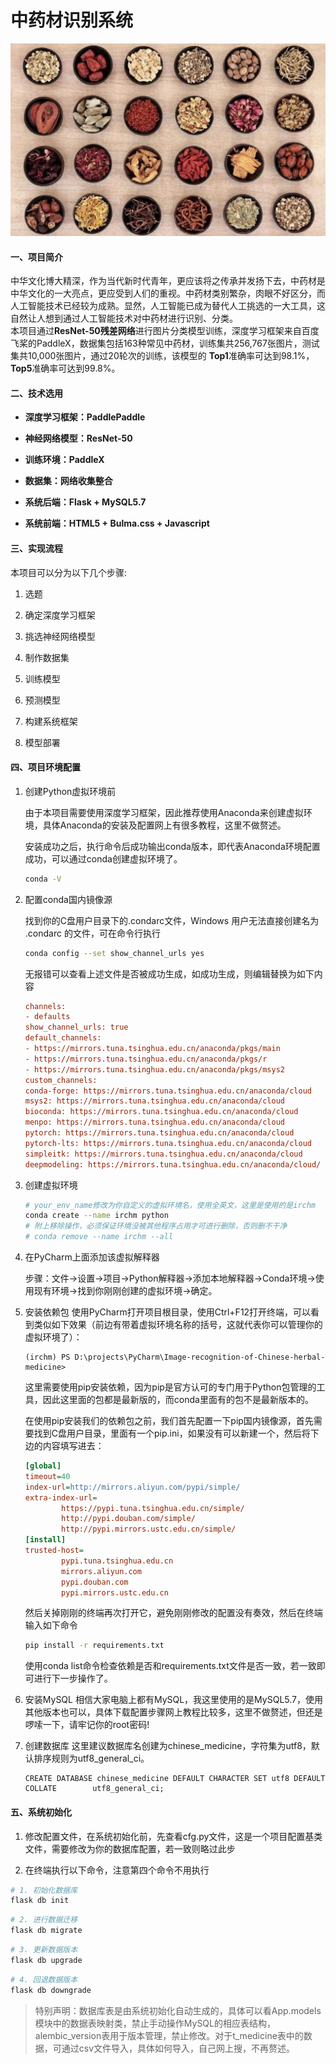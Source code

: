 # 中药材识别系统

![image](./static/images/baike.jpg)

#### 一、项目简介

中华文化博大精深，作为当代新时代青年，更应该将之传承并发扬下去，中药材是中华文化的一大亮点，更应受到人们的重视。中药材类别繁杂，肉眼不好区分，而人工智能技术已经较为成熟。显然，人工智能已成为替代人工挑选的一大工具，这自然让人想到通过人工智能技术对中药材进行识别、分类。  
本项目通过**ResNet-50残差网络**进行图片分类模型训练，深度学习框架来自百度飞桨的PaddleX，数据集包括163种常见中药材，训练集共256,767张图片，测试集共10,000张图片，通过20轮次的训练，该模型的 **Top1**准确率可达到98.1%，**Top5**准确率可达到99.8%。

#### 二、技术选用

- **深度学习框架：PaddlePaddle**

- **神经网络模型：ResNet-50**

- **训练环境：PaddleX**

- **数据集：网络收集整合**

- **系统后端：Flask + MySQL5.7**

- **系统前端：HTML5 + Bulma.css + Javascript**

#### 三、实现流程

本项目可以分为以下几个步骤:

1. 选题

2. 确定深度学习框架

3. 挑选神经网络模型

4. 制作数据集

5. 训练模型

6. 预测模型

7. 构建系统框架

8. 模型部署

#### 四、项目环境配置

1. 创建Python虚拟环境前
   
   由于本项目需要使用深度学习框架，因此推荐使用Anaconda来创建虚拟环境，具体Anaconda的安装及配置网上有很多教程，这里不做赘述。
   
   安装成功之后，执行命令后成功输出conda版本，即代表Anaconda环境配置成功，可以通过conda创建虚拟环境了。
   
   ```bash
   conda -V
   ```

2. 配置conda国内镜像源
   
   找到你的C盘用户目录下的.condarc文件，Windows 用户无法直接创建名为 .condarc 的文件，可在命令行执行
   
   ```bash
   conda config --set show_channel_urls yes
   ```
   
    无报错可以查看上述文件是否被成功生成，如成功生成，则编辑替换为如下内容
   
   ```ini
   channels:
   - defaults
   show_channel_urls: true
   default_channels:
   - https://mirrors.tuna.tsinghua.edu.cn/anaconda/pkgs/main
   - https://mirrors.tuna.tsinghua.edu.cn/anaconda/pkgs/r
   - https://mirrors.tuna.tsinghua.edu.cn/anaconda/pkgs/msys2
   custom_channels:
   conda-forge: https://mirrors.tuna.tsinghua.edu.cn/anaconda/cloud
   msys2: https://mirrors.tuna.tsinghua.edu.cn/anaconda/cloud
   bioconda: https://mirrors.tuna.tsinghua.edu.cn/anaconda/cloud
   menpo: https://mirrors.tuna.tsinghua.edu.cn/anaconda/cloud
   pytorch: https://mirrors.tuna.tsinghua.edu.cn/anaconda/cloud
   pytorch-lts: https://mirrors.tuna.tsinghua.edu.cn/anaconda/cloud
   simpleitk: https://mirrors.tuna.tsinghua.edu.cn/anaconda/cloud
   deepmodeling: https://mirrors.tuna.tsinghua.edu.cn/anaconda/cloud/
   ```

3. 创建虚拟环境
   
   ```bash
   # your_env_name修改为你自定义的虚拟环境名，使用全英文，这里是使用的是irchm
   conda create --name irchm python
   # 附上移除操作，必须保证环境没被其他程序占用才可进行删除，否则删不干净
   # conda remove --name irchm --all
   ```

4. 在PyCharm上面添加该虚拟解释器
   
   步骤：文件->设置->项目->Python解释器->添加本地解释器->Conda环境->使用现有环境->找到你刚刚创建的虚拟环境->确定。

5. 安装依赖包
   使用PyCharm打开项目根目录，使用Ctrl+F12打开终端，可以看到类似如下效果（前边有带着虚拟环境名称的括号，这就代表你可以管理你的虚拟环境了）：
   
   ```text
   (irchm) PS D:\projects\PyCharm\Image-recognition-of-Chinese-herbal-medicine>
   ```
   
   这里需要使用pip安装依赖，因为pip是官方认可的专门用于Python包管理的工具，因此这里面的包都是最新版的，而conda里面有的包不是最新版本的。
   
   在使用pip安装我们的依赖包之前，我们首先配置一下pip国内镜像源，首先需要找到C盘用户目录，里面有一个pip.ini，如果没有可以新建一个，然后将下边的内容填写进去：
   
   ```ini
   [global]
   timeout=40
   index-url=http://mirrors.aliyun.com/pypi/simple/
   extra-index-url=
           https://pypi.tuna.tsinghua.edu.cn/simple/
           http://pypi.douban.com/simple/
           http://pypi.mirrors.ustc.edu.cn/simple/
   [install]
   trusted-host=
           pypi.tuna.tsinghua.edu.cn
           mirrors.aliyun.com
           pypi.douban.com
           pypi.mirrors.ustc.edu.cn
   ```
   
   然后关掉刚刚的终端再次打开它，避免刚刚修改的配置没有奏效，然后在终端输入如下命令
   
   ```bash
   pip install -r requirements.txt
   ```
   
   使用conda list命令检查依赖是否和requirements.txt文件是否一致，若一致即可进行下一步操作了。

6. 安装MySQL
   相信大家电脑上都有MySQL，我这里使用的是MySQL5.7，使用其他版本也可以，具体下载配置步骤网上教程比较多，这里不做赘述，但还是啰嗦一下，请牢记你的root密码!

7. 创建数据库
   这里建议数据库名创建为chinese_medicine，字符集为utf8，默认排序规则为utf8_general_ci。
   
   ```MySQL
   CREATE DATABASE chinese_medicine DEFAULT CHARACTER SET utf8 DEFAULT COLLATE        utf8_general_ci;
   ```

#### 五、系统初始化

1. 修改配置文件，在系统初始化前，先查看cfg.py文件，这是一个项目配置基类文件，需要修改为你的数据库配置，若一致则略过此步

2. 在终端执行以下命令，注意第四个命令不用执行

```bash
# 1. 初始化数据库 
flask db init
```

```bash
# 2. 进行数据迁移
flask db migrate
```

```bash
# 3. 更新数据版本
flask db upgrade
```

```bash
# 4. 回退数据版本
flask db downgrade
```

> 特别声明：数据库表是由系统初始化自动生成的，具体可以看App.models模块中的数据表映射类，禁止手动操作MySQL的相应表结构，alembic_version表用于版本管理，禁止修改。对于t_medicine表中的数据，可通过csv文件导入，具体如何导入，自己网上搜，不再赘述。
